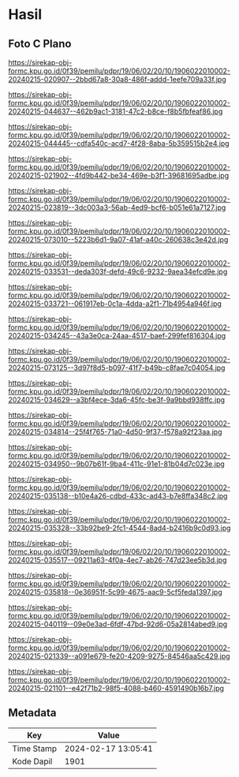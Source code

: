 # Hasil

## Foto C Plano

https://sirekap-obj-formc.kpu.go.id/0f39/pemilu/pdpr/19/06/02/20/10/1906022010002-20240215-020907--2bbd67a8-30a8-486f-addd-1eefe709a33f.jpg

https://sirekap-obj-formc.kpu.go.id/0f39/pemilu/pdpr/19/06/02/20/10/1906022010002-20240215-044637--462b9ac1-3181-47c2-b8ce-f8b5fbfeaf86.jpg

https://sirekap-obj-formc.kpu.go.id/0f39/pemilu/pdpr/19/06/02/20/10/1906022010002-20240215-044445--cdfa540c-acd7-4f28-8aba-5b359515b2e4.jpg

https://sirekap-obj-formc.kpu.go.id/0f39/pemilu/pdpr/19/06/02/20/10/1906022010002-20240215-021902--4fd9b442-be34-469e-b3f1-39681695adbe.jpg

https://sirekap-obj-formc.kpu.go.id/0f39/pemilu/pdpr/19/06/02/20/10/1906022010002-20240215-023819--3dc003a3-56ab-4ed9-bcf6-b051e61a7127.jpg

https://sirekap-obj-formc.kpu.go.id/0f39/pemilu/pdpr/19/06/02/20/10/1906022010002-20240215-073010--5223b6d1-9a07-41af-a40c-260638c3e42d.jpg

https://sirekap-obj-formc.kpu.go.id/0f39/pemilu/pdpr/19/06/02/20/10/1906022010002-20240215-033531--deda303f-defd-49c6-9232-9aea34efcd9e.jpg

https://sirekap-obj-formc.kpu.go.id/0f39/pemilu/pdpr/19/06/02/20/10/1906022010002-20240215-033721--061917eb-0c1a-4dda-a2f1-71b4954a946f.jpg

https://sirekap-obj-formc.kpu.go.id/0f39/pemilu/pdpr/19/06/02/20/10/1906022010002-20240215-034245--43a3e0ca-24aa-4517-baef-299fef816304.jpg

https://sirekap-obj-formc.kpu.go.id/0f39/pemilu/pdpr/19/06/02/20/10/1906022010002-20240215-073125--3d97f8d5-b097-41f7-b49b-c8fae7c04054.jpg

https://sirekap-obj-formc.kpu.go.id/0f39/pemilu/pdpr/19/06/02/20/10/1906022010002-20240215-034629--a3bf4ece-3da6-45fc-be3f-9a9bbd938ffc.jpg

https://sirekap-obj-formc.kpu.go.id/0f39/pemilu/pdpr/19/06/02/20/10/1906022010002-20240215-034814--25f4f765-71a0-4d50-9f37-f578a92f23aa.jpg

https://sirekap-obj-formc.kpu.go.id/0f39/pemilu/pdpr/19/06/02/20/10/1906022010002-20240215-034950--9b07b61f-9ba4-411c-91e1-81b04d7c023e.jpg

https://sirekap-obj-formc.kpu.go.id/0f39/pemilu/pdpr/19/06/02/20/10/1906022010002-20240215-035138--b10e4a26-cdbd-433c-ad43-b7e8ffa348c2.jpg

https://sirekap-obj-formc.kpu.go.id/0f39/pemilu/pdpr/19/06/02/20/10/1906022010002-20240215-035328--33b92be9-2fc1-4544-8ad4-b2416b9c0d93.jpg

https://sirekap-obj-formc.kpu.go.id/0f39/pemilu/pdpr/19/06/02/20/10/1906022010002-20240215-035517--09211a63-4f0a-4ec7-ab26-747d23ee5b3d.jpg

https://sirekap-obj-formc.kpu.go.id/0f39/pemilu/pdpr/19/06/02/20/10/1906022010002-20240215-035818--0e36951f-5c99-4675-aac9-5cf5feda1397.jpg

https://sirekap-obj-formc.kpu.go.id/0f39/pemilu/pdpr/19/06/02/20/10/1906022010002-20240215-040119--09e0e3ad-6fdf-47bd-92d6-05a2814abed9.jpg

https://sirekap-obj-formc.kpu.go.id/0f39/pemilu/pdpr/19/06/02/20/10/1906022010002-20240215-021339--a091e679-fe20-4209-9275-84546aa5c429.jpg

https://sirekap-obj-formc.kpu.go.id/0f39/pemilu/pdpr/19/06/02/20/10/1906022010002-20240215-021101--e42f71b2-98f5-4088-b460-4591490b16b7.jpg


## Metadata

| Key        | Value               |
| ---------- | ------------------- |
| Time Stamp | 2024-02-17 13:05:41 |
| Kode Dapil | 1901                |




